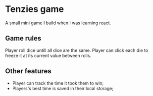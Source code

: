 # Tenzies game

A small mini game I build when I was learning react.

## Game rules

Player roll dice untill all dice are the same. Player can click each die to freeze it at its current value between rolls.

## Other features

- Player can track the time it took them to win;
- Players's best time is saved in their local storage;
